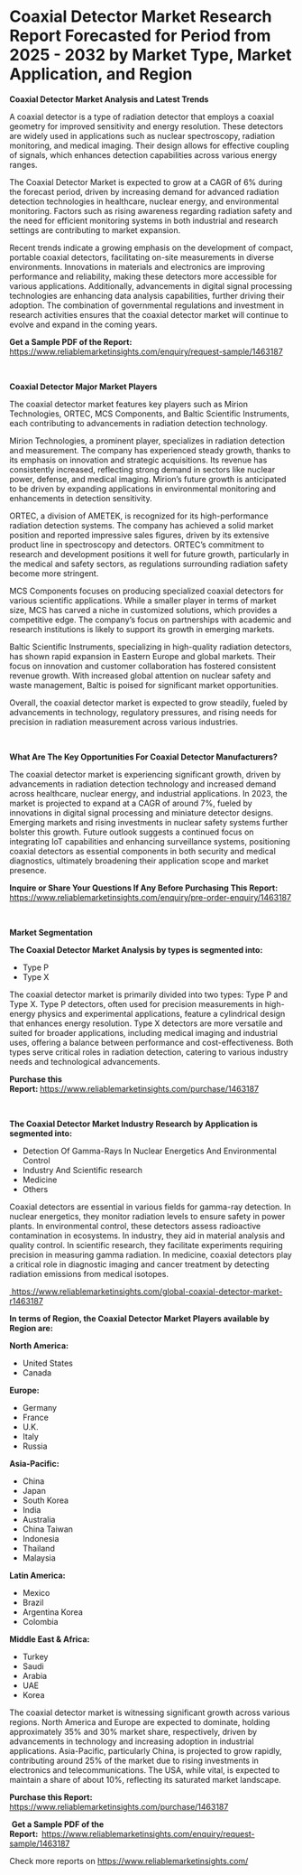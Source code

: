 <p><h1>Coaxial Detector Market Research Report Forecasted for Period from 2025 -  2032 by Market Type, Market Application, and Region</h1></p><p><strong>Coaxial Detector Market Analysis and Latest Trends</strong></p>
<p><p>A coaxial detector is a type of radiation detector that employs a coaxial geometry for improved sensitivity and energy resolution. These detectors are widely used in applications such as nuclear spectroscopy, radiation monitoring, and medical imaging. Their design allows for effective coupling of signals, which enhances detection capabilities across various energy ranges. </p><p>The Coaxial Detector Market is expected to grow at a CAGR of 6% during the forecast period, driven by increasing demand for advanced radiation detection technologies in healthcare, nuclear energy, and environmental monitoring. Factors such as rising awareness regarding radiation safety and the need for efficient monitoring systems in both industrial and research settings are contributing to market expansion. </p><p>Recent trends indicate a growing emphasis on the development of compact, portable coaxial detectors, facilitating on-site measurements in diverse environments. Innovations in materials and electronics are improving performance and reliability, making these detectors more accessible for various applications. Additionally, advancements in digital signal processing technologies are enhancing data analysis capabilities, further driving their adoption. The combination of governmental regulations and investment in research activities ensures that the coaxial detector market will continue to evolve and expand in the coming years.</p></p>
<p><strong>Get a Sample PDF of the Report:&nbsp;</strong> <a href="https://www.reliablemarketinsights.com/enquiry/request-sample/1463187?utm_campaign=3571&utm_medium=2&utm_source=Github&utm_content=ia&utm_term=09042025&utm_id=coaxial-detector">https://www.reliablemarketinsights.com/enquiry/request-sample/1463187</a></p>
<p>&nbsp;</p>
<p><strong>Coaxial Detector Major Market Players</strong></p>
<p><p>The coaxial detector market features key players such as Mirion Technologies, ORTEC, MCS Components, and Baltic Scientific Instruments, each contributing to advancements in radiation detection technology.</p><p>Mirion Technologies, a prominent player, specializes in radiation detection and measurement. The company has experienced steady growth, thanks to its emphasis on innovation and strategic acquisitions. Its revenue has consistently increased, reflecting strong demand in sectors like nuclear power, defense, and medical imaging. Mirion’s future growth is anticipated to be driven by expanding applications in environmental monitoring and enhancements in detection sensitivity.</p><p>ORTEC, a division of AMETEK, is recognized for its high-performance radiation detection systems. The company has achieved a solid market position and reported impressive sales figures, driven by its extensive product line in spectroscopy and detectors. ORTEC’s commitment to research and development positions it well for future growth, particularly in the medical and safety sectors, as regulations surrounding radiation safety become more stringent.</p><p>MCS Components focuses on producing specialized coaxial detectors for various scientific applications. While a smaller player in terms of market size, MCS has carved a niche in customized solutions, which provides a competitive edge. The company’s focus on partnerships with academic and research institutions is likely to support its growth in emerging markets.</p><p>Baltic Scientific Instruments, specializing in high-quality radiation detectors, has shown rapid expansion in Eastern Europe and global markets. Their focus on innovation and customer collaboration has fostered consistent revenue growth. With increased global attention on nuclear safety and waste management, Baltic is poised for significant market opportunities.</p><p>Overall, the coaxial detector market is expected to grow steadily, fueled by advancements in technology, regulatory pressures, and rising needs for precision in radiation measurement across various industries.</p></p>
<p>&nbsp;</p>
<p><strong>What Are The Key Opportunities For Coaxial Detector Manufacturers?</strong></p>
<p><p>The coaxial detector market is experiencing significant growth, driven by advancements in radiation detection technology and increased demand across healthcare, nuclear energy, and industrial applications. In 2023, the market is projected to expand at a CAGR of around 7%, fueled by innovations in digital signal processing and miniature detector designs. Emerging markets and rising investments in nuclear safety systems further bolster this growth. Future outlook suggests a continued focus on integrating IoT capabilities and enhancing surveillance systems, positioning coaxial detectors as essential components in both security and medical diagnostics, ultimately broadening their application scope and market presence.</p></p>
<p><strong>Inquire or Share Your Questions If Any Before Purchasing This Report:</strong> <a href="https://www.reliablemarketinsights.com/enquiry/pre-order-enquiry/1463187?utm_campaign=3571&utm_medium=2&utm_source=Github&utm_content=ia&utm_term=09042025&utm_id=coaxial-detector">https://www.reliablemarketinsights.com/enquiry/pre-order-enquiry/1463187</a></p>
<p>&nbsp;</p>
<p><strong>Market Segmentation</strong></p>
<p><strong>The Coaxial Detector Market Analysis by types is segmented into:</strong></p>
<p><ul><li>Type P</li><li>Type X</li></ul></p>
<p><p>The coaxial detector market is primarily divided into two types: Type P and Type X. Type P detectors, often used for precision measurements in high-energy physics and experimental applications, feature a cylindrical design that enhances energy resolution. Type X detectors are more versatile and suited for broader applications, including medical imaging and industrial uses, offering a balance between performance and cost-effectiveness. Both types serve critical roles in radiation detection, catering to various industry needs and technological advancements.</p></p>
<p><strong>Purchase this Report:&nbsp;</strong><a href="https://www.reliablemarketinsights.com/purchase/1463187?utm_campaign=3571&utm_medium=2&utm_source=Github&utm_content=ia&utm_term=09042025&utm_id=coaxial-detector">https://www.reliablemarketinsights.com/purchase/1463187</a></p>
<p>&nbsp;</p>
<p><strong>The Coaxial Detector Market Industry Research by Application is segmented into:</strong></p>
<p><ul><li>Detection Of Gamma-Rays In Nuclear Energetics And Environmental Control</li><li>Industry And Scientific research</li><li>Medicine</li><li>Others</li></ul></p>
<p><p>Coaxial detectors are essential in various fields for gamma-ray detection. In nuclear energetics, they monitor radiation levels to ensure safety in power plants. In environmental control, these detectors assess radioactive contamination in ecosystems. In industry, they aid in material analysis and quality control. In scientific research, they facilitate experiments requiring precision in measuring gamma radiation. In medicine, coaxial detectors play a critical role in diagnostic imaging and cancer treatment by detecting radiation emissions from medical isotopes.</p></p>
<p><a href="https://www.reliablemarketinsights.com/global-coaxial-detector-market-r1463187?utm_campaign=3571&utm_medium=2&utm_source=Github&utm_content=ia&utm_term=09042025&utm_id=coaxial-detector">&nbsp;https://www.reliablemarketinsights.com/global-coaxial-detector-market-r1463187</a></p>
<p><strong>In terms of Region, the Coaxial Detector Market Players available by Region are:</strong></p>
<p>
    <p> <strong> North America: </strong>
        <ul>
            <li>United States</li>
            <li>Canada</li>
        </ul>
        </p> 
    <p> <strong> Europe: </strong>
        <ul>
            <li>Germany</li>
            <li>France</li>
            <li>U.K.</li>
            <li>Italy</li>
            <li>Russia</li>
        </ul>
        </p> 
    <p> <strong> Asia-Pacific: </strong>
        <ul>
            <li>China</li>
            <li>Japan</li>
            <li>South Korea</li>
            <li>India</li>
            <li>Australia</li>
            <li>China Taiwan</li>
            <li>Indonesia</li>
            <li>Thailand</li>
            <li>Malaysia</li>
        </ul>
        </p> 
    <p> <strong> Latin America: </strong>
        <ul>
            <li>Mexico</li>
            <li>Brazil</li>
            <li>Argentina Korea</li>
            <li>Colombia</li>
        </ul>
        </p> 
    <p> <strong> Middle East & Africa: </strong>
        <ul>
            <li>Turkey</li>
            <li>Saudi</li>
            <li>Arabia</li>
            <li>UAE</li>
            <li>Korea</li>
        </ul>
    </p>
    </p>
<p><p>The coaxial detector market is witnessing significant growth across various regions. North America and Europe are expected to dominate, holding approximately 35% and 30% market share, respectively, driven by advancements in technology and increasing adoption in industrial applications. Asia-Pacific, particularly China, is projected to grow rapidly, contributing around 25% of the market due to rising investments in electronics and telecommunications. The USA, while vital, is expected to maintain a share of about 10%, reflecting its saturated market landscape.</p></p>
<p><strong>Purchase this Report: </strong><a href="https://www.reliablemarketinsights.com/purchase/1463187?utm_campaign=3571&utm_medium=2&utm_source=Github&utm_content=ia&utm_term=09042025&utm_id=coaxial-detector">https://www.reliablemarketinsights.com/purchase/1463187</a></p>
<p>&nbsp;<strong>Get a Sample PDF of the Report:&nbsp;&nbsp;</strong><a href="https://www.reliablemarketinsights.com/enquiry/request-sample/1463187?utm_campaign=3571&utm_medium=2&utm_source=Github&utm_content=ia&utm_term=09042025&utm_id=coaxial-detector">https://www.reliablemarketinsights.com/enquiry/request-sample/1463187</a></p>
<p><strong></strong></p>
<p>Check more reports on <a href="https://www.reliablemarketinsights.com/?utm_campaign=3571&utm_medium=2&utm_source=Github&utm_content=ia&utm_term=09042025&utm_id=coaxial-detector">https://www.reliablemarketinsights.com/</a></p>